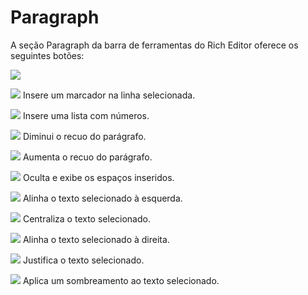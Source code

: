 # Paragraph

A seção Paragraph da barra de ferramentas do Rich Editor oferece os seguintes botões:

![](http://www.gvinci.com.br/manual/rlparagraph.png)

![](http://www.gvinci.com.br/manual/rlmarcadores.png) Insere um marcador na linha selecionada.

![](http://www.gvinci.com.br/manual/rlnumeradores0911.png) Insere uma lista com números.

![](http://www.gvinci.com.br/manual/rlrecuo10911.png) Diminui o recuo do parágrafo.

![](http://www.gvinci.com.br/manual/rlrecuo20911.png) Aumenta o recuo do parágrafo.

![](http://www.gvinci.com.br/manual/rlparagrafo0911.png) Oculta e exibe os espaços inseridos.

![](http://www.gvinci.com.br/manual/rlesquerda0911.png) Alinha o texto selecionado à esquerda.

![](http://www.gvinci.com.br/manual/rlcentralizar.png) Centraliza o texto selecionado.

![](http://www.gvinci.com.br/manual/rldireita0911.png) Alinha o texto selecionado à direita.

![](http://www.gvinci.com.br/manual/rljustificar0911.png) Justifica o texto selecionado.

![](http://www.gvinci.com.br/manual/rlcor20911.png) Aplica um sombreamento ao texto selecionado.

